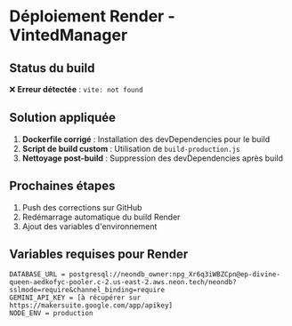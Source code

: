 # Déploiement Render - VintedManager

## Status du build
❌ **Erreur détectée** : `vite: not found`

## Solution appliquée
1. **Dockerfile corrigé** : Installation des devDependencies pour le build
2. **Script de build custom** : Utilisation de `build-production.js`
3. **Nettoyage post-build** : Suppression des devDependencies après build

## Prochaines étapes
1. Push des corrections sur GitHub
2. Redémarrage automatique du build Render
3. Ajout des variables d'environnement

## Variables requises pour Render
```
DATABASE_URL = postgresql://neondb_owner:npg_Xr6q3iWBZCpn@ep-divine-queen-aedkofyc-pooler.c-2.us-east-2.aws.neon.tech/neondb?sslmode=require&channel_binding=require
GEMINI_API_KEY = [à récupérer sur https://makersuite.google.com/app/apikey]
NODE_ENV = production
```